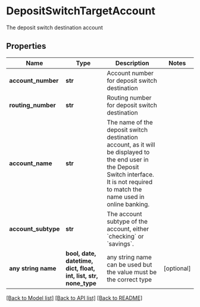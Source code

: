 # DepositSwitchTargetAccount

The deposit switch destination account

## Properties
Name | Type | Description | Notes
------------ | ------------- | ------------- | -------------
**account_number** | **str** | Account number for deposit switch destination | 
**routing_number** | **str** | Routing number for deposit switch destination | 
**account_name** | **str** | The name of the deposit switch destination account, as it will be displayed to the end user in the Deposit Switch interface. It is not required to match the name used in online banking. | 
**account_subtype** | **str** | The account subtype of the account, either &#x60;checking&#x60; or &#x60;savings&#x60;. | 
**any string name** | **bool, date, datetime, dict, float, int, list, str, none_type** | any string name can be used but the value must be the correct type | [optional]

[[Back to Model list]](../README.md#documentation-for-models) [[Back to API list]](../README.md#documentation-for-api-endpoints) [[Back to README]](../README.md)


